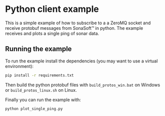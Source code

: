 # Python client example

This is a simple example of how to subscribe to a a ZeroMQ socket and receive
protobuf messages from SonaSoft™ in python. The example receives and plots a
single ping of sonar data.

## Running the example

To run the example install the dependencies (you may want to use a virtual environment):

```bash
pip install -r requirements.txt
```

Then build the python protobuf files with `build_protos_win.bat` on Windows or `build_protos_linux.sh` on Linux.

Finally you can run the example with:

```bash
python plot_single_ping.py
```
